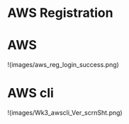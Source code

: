 # AWS Registration

# AWS
!(images/aws_reg_login_success.png)

# AWS cli
!(images/Wk3_awscli_Ver_scrnSht.png)
